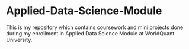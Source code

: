 # Applied-Data-Science-Module
This is my repository which contains coursework and mini projects done during my enrollment in Applied Data Science Module at WorldQuant University.
